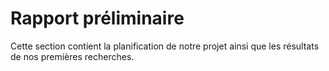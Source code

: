 Rapport préliminaire
====================

Cette section contient la planification de notre projet ainsi que les
résultats de nos premières recherches.

